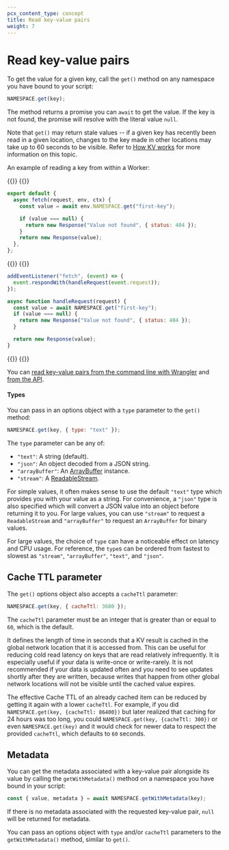 ```yaml
---
pcx_content_type: concept
title: Read key-value pairs
weight: 7
---
```


# Read key-value pairs

To get the value for a given key, call the `get()` method on any namespace you have bound to your script:

```js
NAMESPACE.get(key);
```

The method returns a promise you can `await` to get the value. If the key is not found, the promise will resolve with the literal value `null`.

Note that `get()` may return stale values -- if a given key has recently been read in a given location, changes to the key made in other locations may take up to 60 seconds to be visible. Refer to [How KV works](/kv/learning/how-kv-works/) for more information on this topic.

An example of reading a key from within a Worker:

{{<tabs labels="js/esm | js/sw">}}
{{<tab label="js/esm" default="true">}}

```js
export default {
  async fetch(request, env, ctx) {
    const value = await env.NAMESPACE.get("first-key");

    if (value === null) {
      return new Response("Value not found", { status: 404 });
    }
    return new Response(value);
  },
};
```

{{</tab>}}
{{<tab label="js/sw">}}

```js
addEventListener("fetch", (event) => {
  event.respondWith(handleRequest(event.request));
});

async function handleRequest(request) {
  const value = await NAMESPACE.get("first-key");
  if (value === null) {
    return new Response("Value not found", { status: 404 });
  }

  return new Response(value);
}
```
{{</tab>}}
{{</tabs>}}

You can [read key-value pairs from the command line with Wrangler](/workers/wrangler/workers-kv/) and [from the API](/api/operations/workers-kv-namespace-read-key-value-pair).

#### Types

You can pass in an options object with a `type` parameter to the `get()` method:

```js
NAMESPACE.get(key, { type: "text" });
```

The `type` parameter can be any of:

- `"text"`: A string (default).
- `"json"`: An object decoded from a JSON string.
- `"arrayBuffer"`: An [ArrayBuffer](https://developer.mozilla.org/en-US/docs/Web/JavaScript/Reference/Global_Objects/ArrayBuffer) instance.
- `"stream"`: A [ReadableStream](https://developer.mozilla.org/en-US/docs/Web/API/ReadableStream).

For simple values, it often makes sense to use the default `"text"` type which provides you with your value as a string. For convenience, a `"json"` type is also specified which will convert a JSON value into an object before returning it to you. For large values, you can use `"stream"` to request a `ReadableStream` and `"arrayBuffer"` to request an `ArrayBuffer` for binary values.

For large values, the choice of `type` can have a noticeable effect on latency and CPU usage. For reference, the `type`s can be ordered from fastest to slowest as `"stream"`, `"arrayBuffer"`, `"text"`, and `"json"`.

## Cache TTL parameter

The `get()` options object also accepts a `cacheTtl` parameter:

```js
NAMESPACE.get(key, { cacheTtl: 3600 });
```

The `cacheTtl` parameter must be an integer that is greater than or equal to `60`, which is the default. 

It defines the length of time in seconds that a KV result is cached in the global network location that it is accessed from. This can be useful for reducing cold read latency on keys that are read relatively infrequently. It is especially useful if your data is write-once or write-rarely. It is not recommended if your data is updated often and you need to see updates shortly after they are written, because writes that happen from other global network locations will not be visible until the cached value expires.

The effective Cache TTL of an already cached item can be reduced by getting it again with a lower `cacheTtl`. For example, if you did `NAMESPACE.get(key, {cacheTtl: 86400})` but later realized that caching for 24 hours was too long, you could `NAMESPACE.get(key, {cacheTtl: 300})` or even `NAMESPACE.get(key)` and it would check for newer data to respect the provided `cacheTtl`, which defaults to `60` seconds.

## Metadata

You can get the metadata associated with a key-value pair alongside its value by calling the `getWithMetadata()` method on a namespace you have bound in your script:

```js
const { value, metadata } = await NAMESPACE.getWithMetadata(key);
```

If there is no metadata associated with the requested key-value pair, `null` will be returned for metadata.

You can pass an options object with `type` and/or `cacheTtl` parameters to the `getWithMetadata()` method, similar to `get()`.